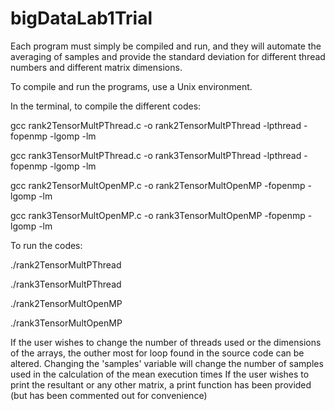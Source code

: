 # bigDataLab1Trial
Each program must simply be compiled and run, and they will automate the averaging of samples and provide the standard deviation for different thread numbers and different matrix dimensions. 

To compile and run the programs, use a Unix environment. 

In the terminal, to compile the different codes:



 gcc rank2TensorMultPThread.c -o rank2TensorMultPThread -lpthread -fopenmp -lgomp -lm 
 
 gcc rank3TensorMultPThread.c -o rank3TensorMultPThread -lpthread -fopenmp -lgomp -lm 
 
 gcc rank2TensorMultOpenMP.c -o rank2TensorMultOpenMP -fopenmp -lgomp -lm 
 
 gcc rank3TensorMultOpenMP.c -o rank3TensorMultOpenMP -fopenmp -lgomp -lm


To run the codes:


./rank2TensorMultPThread

./rank3TensorMultPThread

 ./rank2TensorMultOpenMP
 
 ./rank3TensorMultOpenMP
 

If the user wishes to change the number of threads used or the dimensions of the arrays, the outher most for loop found in the source code can be altered.
Changing the 'samples' variable will change the number of samples used in the calculation of the mean execution times
If the user wishes to print the resultant or any other matrix, a print function has been provided (but has been commented out for convenience)
